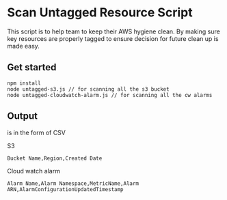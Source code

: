 # Scan Untagged Resource Script

This script is to help team to keep their AWS hygiene clean.
By making sure key resources are properly tagged to ensure decision for future clean up is made easy.

## Get started

```
npm install
node untagged-s3.js // for scanning all the s3 bucket
node untagged-cloudwatch-alarm.js // for scanning all the cw alarms
```

## Output

is in the form of CSV

S3
```
Bucket Name,Region,Created Date
```

Cloud watch alarm
```
Alarm Name,Alarm Namespace,MetricName,Alarm ARN,AlarmConfigurationUpdatedTimestamp
```